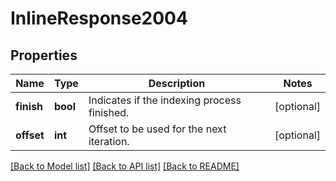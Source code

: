 # InlineResponse2004

## Properties
Name | Type | Description | Notes
------------ | ------------- | ------------- | -------------
**finish** | **bool** | Indicates if the indexing process finished. | [optional] 
**offset** | **int** | Offset to be used for the next iteration. | [optional] 

[[Back to Model list]](../../README.md#documentation-for-models) [[Back to API list]](../../README.md#documentation-for-api-endpoints) [[Back to README]](../../README.md)

